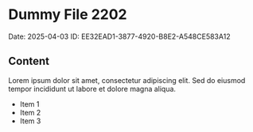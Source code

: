 # Dummy File 2202

Date: 2025-04-03
ID: EE32EAD1-3877-4920-B8E2-A548CE583A12

## Content

Lorem ipsum dolor sit amet, consectetur adipiscing elit.
Sed do eiusmod tempor incididunt ut labore et dolore magna aliqua.

* Item 1
* Item 2
* Item 3

